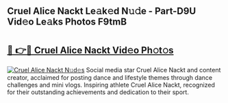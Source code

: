 ## Cruel Alice Nackt Le𝚊k𝚎d N𝚞𝚍e - Part-D9U Vid𝚎o Le𝚊ks Photos F9tmB

# <h2><a href="http://fbaw6w7.evod.top/?m=Cruel+Alice+Nackt">🔗 👉🔴 Cruel Alice Nackt Vid𝚎o Ph𝚘t𝚘s</a></h2>

[![Cruel Alice Nackt N𝚞d𝚎s](https://i.imgur.com/8V9OHl7.gif)](http://fbaw6w7.evod.top/?m=Cruel+Alice+Nackt)
Social media star Cruel Alice Nackt and content creator, acclaimed for posting dance and lifestyle themes through dance challenges and mini vlogs. Inspiring athlete Cruel Alice Nackt, recognized for their outstanding achievements and dedication to their sport. 
